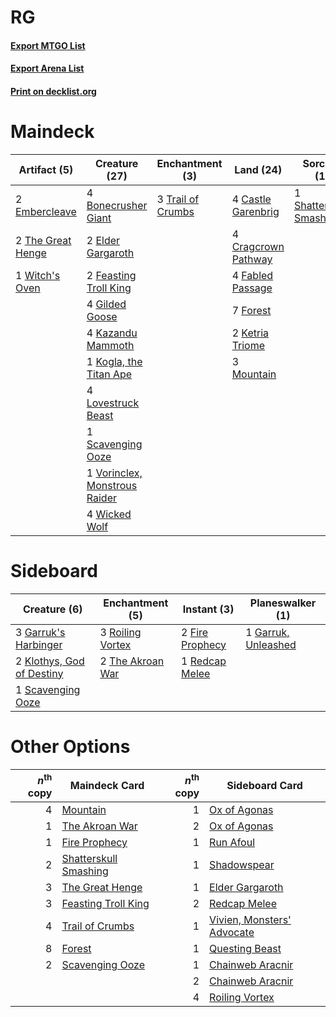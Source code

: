 # RG

#### [Export MTGO List](../collection/RG/RG.txt)
#### [Export Arena List](../collection/RG/RG_arena.txt)
#### [Print on decklist.org](http://decklist.org/?deckmain=4%09Bonecrusher%20Giant%0A4%09Castle%20Garenbrig%0A4%09Cragcrown%20Pathway%0A2%09Elder%20Gargaroth%0A2%09Embercleave%0A4%09Fabled%20Passage%0A2%09Feasting%20Troll%20King%0A7%09Forest%0A4%09Gilded%20Goose%0A4%09Kazandu%20Mammoth%0A2%09Ketria%20Triome%0A1%09Kogla,%20the%20Titan%20Ape%0A4%09Lovestruck%20Beast%0A3%09Mountain%0A1%09Scavenging%20Ooze%0A1%09Shatterskull%20Smashing%0A2%09The%20Great%20Henge%0A3%09Trail%20of%20Crumbs%0A1%09Vorinclex,%20Monstrous%20Raider%0A4%09Wicked%20Wolf%0A1%09Witch's%20Oven&deckside=2%09Fire%20Prophecy%0A3%09Garruk's%20Harbinger%0A1%09Garruk,%20Unleashed%0A2%09Klothys,%20God%20of%20Destiny%0A1%09Redcap%20Melee%0A3%09Roiling%20Vortex%0A1%09Scavenging%20Ooze%0A2%09The%20Akroan%20War)
# Maindeck

|                                        Artifact (5)                                        |                                             Creature (27)                                              |                                      Enchantment (3)                                       |                                          Land (24)                                           |                                           Sorcery (1)                                            |
|--------------------------------------------------------------------------------------------|--------------------------------------------------------------------------------------------------------|--------------------------------------------------------------------------------------------|----------------------------------------------------------------------------------------------|--------------------------------------------------------------------------------------------------|
|2 [Embercleave](http://gatherer.wizards.com/Pages/Card/Details.aspx?multiverseid=473082)    |4 [Bonecrusher Giant](http://gatherer.wizards.com/Pages/Card/Details.aspx?multiverseid=473077)          |3 [Trail of Crumbs](http://gatherer.wizards.com/Pages/Card/Details.aspx?multiverseid=473141)|4 [Castle Garenbrig](http://gatherer.wizards.com/Pages/Card/Details.aspx?multiverseid=473202) |1 [Shatterskull Smashing](http://gatherer.wizards.com/Pages/Card/Details.aspx?multiverseid=491802)|
|2 [The Great Henge](http://gatherer.wizards.com/Pages/Card/Details.aspx?multiverseid=473123)|2 [Elder Gargaroth](http://gatherer.wizards.com/Pages/Card/Details.aspx?multiverseid=485502)            |                                                                                            |4 [Cragcrown Pathway](http://gatherer.wizards.com/Pages/Card/Details.aspx?multiverseid=491915)|                                                                                                  |
|1 [Witch's Oven](http://gatherer.wizards.com/Pages/Card/Details.aspx?multiverseid=473199)   |2 [Feasting Troll King](http://gatherer.wizards.com/Pages/Card/Details.aspx?multiverseid=473114)        |                                                                                            |4 [Fabled Passage](http://gatherer.wizards.com/Pages/Card/Details.aspx?multiverseid=473206)   |                                                                                                  |
|                                                                                            |4 [Gilded Goose](http://gatherer.wizards.com/Pages/Card/Details.aspx?multiverseid=473122)               |                                                                                            |7 [Forest](http://gatherer.wizards.com/Pages/Card/Details.aspx?multiverseid=439860)           |                                                                                                  |
|                                                                                            |4 [Kazandu Mammoth](http://gatherer.wizards.com/Pages/Card/Details.aspx?multiverseid=491835)            |                                                                                            |2 [Ketria Triome](http://gatherer.wizards.com/Pages/Card/Details.aspx?multiverseid=479770)    |                                                                                                  |
|                                                                                            |1 [Kogla, the Titan Ape](http://gatherer.wizards.com/Pages/Card/Details.aspx?multiverseid=479682)       |                                                                                            |3 [Mountain](http://gatherer.wizards.com/Pages/Card/Details.aspx?multiverseid=439859)         |                                                                                                  |
|                                                                                            |4 [Lovestruck Beast](http://gatherer.wizards.com/Pages/Card/Details.aspx?multiverseid=473127)           |                                                                                            |                                                                                              |                                                                                                  |
|                                                                                            |1 [Scavenging Ooze](http://gatherer.wizards.com/Pages/Card/Details.aspx?multiverseid=420783)            |                                                                                            |                                                                                              |                                                                                                  |
|                                                                                            |1 [Vorinclex, Monstrous Raider](http://gatherer.wizards.com/Pages/Card/Details.aspx?multiverseid=503815)|                                                                                            |                                                                                              |                                                                                                  |
|                                                                                            |4 [Wicked Wolf](http://gatherer.wizards.com/Pages/Card/Details.aspx?multiverseid=473143)                |                                                                                            |                                                                                              |                                                                                                  |


# Sideboard

|                                            Creature (6)                                            |                                      Enchantment (5)                                      |                                       Instant (3)                                        |                                       Planeswalker (1)                                       |
|----------------------------------------------------------------------------------------------------|-------------------------------------------------------------------------------------------|------------------------------------------------------------------------------------------|----------------------------------------------------------------------------------------------|
|3 [Garruk's Harbinger](http://gatherer.wizards.com/Pages/Card/Details.aspx?multiverseid=485508)     |3 [Roiling Vortex](http://gatherer.wizards.com/Pages/Card/Details.aspx?multiverseid=491797)|2 [Fire Prophecy](http://gatherer.wizards.com/Pages/Card/Details.aspx?multiverseid=479636)|1 [Garruk, Unleashed](http://gatherer.wizards.com/Pages/Card/Details.aspx?multiverseid=485506)|
|2 [Klothys, God of Destiny](http://gatherer.wizards.com/Pages/Card/Details.aspx?multiverseid=476471)|2 [The Akroan War](http://gatherer.wizards.com/Pages/Card/Details.aspx?multiverseid=476375)|1 [Redcap Melee](http://gatherer.wizards.com/Pages/Card/Details.aspx?multiverseid=473097) |                                                                                              |
|1 [Scavenging Ooze](http://gatherer.wizards.com/Pages/Card/Details.aspx?multiverseid=420783)        |                                                                                           |                                                                                          |                                                                                              |


# Other Options

|*n*<sup>th</sup> copy|                                         Maindeck Card                                          |*n*<sup>th</sup> copy|                                           Sideboard Card                                            |
|--------------------:|------------------------------------------------------------------------------------------------|--------------------:|-----------------------------------------------------------------------------------------------------|
|                    4|[Mountain](http://gatherer.wizards.com/Pages/Card/Details.aspx?multiverseid=439859)             |                    1|[Ox of Agonas](http://gatherer.wizards.com/Pages/Card/Details.aspx?multiverseid=476398)              |
|                    1|[The Akroan War](http://gatherer.wizards.com/Pages/Card/Details.aspx?multiverseid=476375)       |                    2|[Ox of Agonas](http://gatherer.wizards.com/Pages/Card/Details.aspx?multiverseid=476398)              |
|                    1|[Fire Prophecy](http://gatherer.wizards.com/Pages/Card/Details.aspx?multiverseid=479636)        |                    1|[Run Afoul](http://gatherer.wizards.com/Pages/Card/Details.aspx?multiverseid=485524)                 |
|                    2|[Shatterskull Smashing](http://gatherer.wizards.com/Pages/Card/Details.aspx?multiverseid=491802)|                    1|[Shadowspear](http://gatherer.wizards.com/Pages/Card/Details.aspx?multiverseid=476487)               |
|                    3|[The Great Henge](http://gatherer.wizards.com/Pages/Card/Details.aspx?multiverseid=473123)      |                    1|[Elder Gargaroth](http://gatherer.wizards.com/Pages/Card/Details.aspx?multiverseid=485502)           |
|                    3|[Feasting Troll King](http://gatherer.wizards.com/Pages/Card/Details.aspx?multiverseid=473114)  |                    2|[Redcap Melee](http://gatherer.wizards.com/Pages/Card/Details.aspx?multiverseid=473097)              |
|                    4|[Trail of Crumbs](http://gatherer.wizards.com/Pages/Card/Details.aspx?multiverseid=473141)      |                    1|[Vivien, Monsters' Advocate](http://gatherer.wizards.com/Pages/Card/Details.aspx?multiverseid=479695)|
|                    8|[Forest](http://gatherer.wizards.com/Pages/Card/Details.aspx?multiverseid=439860)               |                    1|[Questing Beast](http://gatherer.wizards.com/Pages/Card/Details.aspx?multiverseid=473133)            |
|                    2|[Scavenging Ooze](http://gatherer.wizards.com/Pages/Card/Details.aspx?multiverseid=420783)      |                    1|[Chainweb Aracnir](http://gatherer.wizards.com/Pages/Card/Details.aspx?multiverseid=476418)          |
|                     |                                                                                                |                    2|[Chainweb Aracnir](http://gatherer.wizards.com/Pages/Card/Details.aspx?multiverseid=476418)          |
|                     |                                                                                                |                    4|[Roiling Vortex](http://gatherer.wizards.com/Pages/Card/Details.aspx?multiverseid=491797)            |

